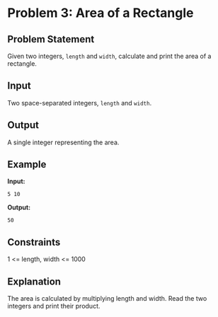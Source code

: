 # Problem 3: Area of a Rectangle

## Problem Statement
Given two integers, `length` and `width`, calculate and print the area of a rectangle.

## Input
Two space-separated integers, `length` and `width`.

## Output
A single integer representing the area.

## Example
**Input:**
```
5 10
```

**Output:**
```
50
```

## Constraints
1 <= length, width <= 1000

## Explanation
The area is calculated by multiplying length and width. Read the two integers and print their product.
